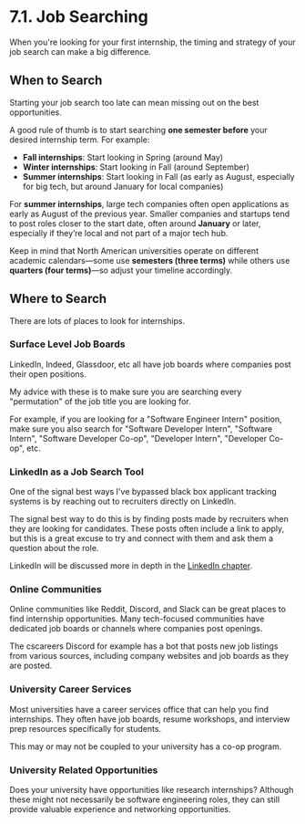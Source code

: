 # 7.1. Job Searching

When you're looking for your first internship, the timing and strategy of your job search can make a big difference.

## When to Search

Starting your job search too late can mean missing out on the best opportunities.

A good rule of thumb is to start searching **one semester before** your desired internship term. For example:

- **Fall internships**: Start looking in Spring (around May)
- **Winter internships**: Start looking in Fall (around September)
- **Summer internships**: Start looking in Fall (as early as August, especially for big tech, but around January for local companies)

For **summer internships**, large tech companies often open applications as early as August of the previous year. Smaller companies and startups tend to post roles closer to the start date, often around **January** or later, especially if they’re local and not part of a major tech hub.

Keep in mind that North American universities operate on different academic calendars—some use **semesters (three terms)** while others use **quarters (four terms)**—so adjust your timeline accordingly.

## Where to Search

There are lots of places to look for internships.

### Surface Level Job Boards

LinkedIn, Indeed, Glassdoor, etc all have job boards where companies post their open positions.

My advice with these is to make sure you are searching every "permutation" of the job title you are looking for.

For example, if you are looking for a "Software Engineer Intern" position, make sure you also search for "Software Developer Intern", "Software Intern", "Software Developer Co-op", "Developer Intern", "Developer Co-op", etc.

### LinkedIn as a Job Search Tool

One of the signal best ways I've bypassed black box applicant tracking systems is by reaching out to recruiters directly on LinkedIn.

The signal best way to do this is by finding posts made by recruiters when they are looking for candidates. These posts often include a link to apply, but this is a great excuse to try and connect with them and ask them a question about the role.

LinkedIn will be discussed more in depth in the [LinkedIn chapter](../4-linkedin/index.md).

### Online Communities

Online communities like Reddit, Discord, and Slack can be great places to find internship opportunities. Many tech-focused communities have dedicated job boards or channels where companies post openings.

The cscareers Discord for example has a bot that posts new job listings from various sources, including company websites and job boards as they are posted.

### University Career Services

Most universities have a career services office that can help you find internships. They often have job boards, resume workshops, and interview prep resources specifically for students.

This may or may not be coupled to your university has a co-op program.

### University Related Opportunities

Does your university have opportunities like research internships? Although these might not necessarily be software engineering roles, they can still provide valuable experience and networking opportunities.
